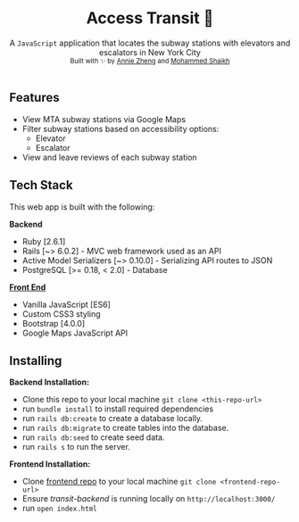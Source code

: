 <h1 align="center">Access Transit 🚞 </h1>

<div align="center">
  A <code>JavaScript</code> application that locates the subway stations with elevators and escalators in New York City 
</div>
<div align="center">
  <sub>Built with ✨ by
  <a href="https://github.com/bigfishh">Annie Zheng</a> and
  <a href="https://github.com/mqshaikh8"> Mohammed Shaikh</a>
  </sub>
</div>

<br />

## Features 
- View MTA subway stations via Google Maps
- Filter subway stations based on accessibility options:
  - Elevator
  - Escalator
- View and leave reviews of each subway station

## Tech Stack
This web app is built with the following:

**Backend**
- Ruby [2.6.1]
- Rails [~> 6.0.2] - MVC web framework used as an API
- Active Model Serializers [~> 0.10.0] - Serializing API routes to JSON
- PostgreSQL [>= 0.18, < 2.0] - Database

[**Front End**](https://github.com/bigfishh/transit_frontend)
- Vanilla JavaScript [ES6]
- Custom CSS3 styling 
- Bootstrap [4.0.0]
- Google Maps JavaScript API

## Installing

**Backend Installation:**

- Clone this repo to your local machine `git clone <this-repo-url>`
- run `bundle install` to install required dependencies
- run `rails db:create` to create a database locally.
- run `rails db:migrate` to create tables into the database.
- run `rails db:seed` to create seed data.
- run `rails s` to run the server. 

**Frontend Installation:** 

- Clone [frontend repo](https://github.com/bigfishh/transit_frontend) to your local machine `git clone <frontend-repo-url>`
- Ensure *transit-backend* is running locally on `http://localhost:3000/`
- run `open index.html`

